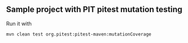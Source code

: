 ## Sample project with PIT pitest mutation testing

Run it with 
    
    mvn clean test org.pitest:pitest-maven:mutationCoverage
